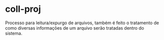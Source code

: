 # coll-proj

Processo para leitura/expurgo de arquivos, também é feito o tratamento de como diversas informações de um arquivo serão tratadas dentro do sistema.

